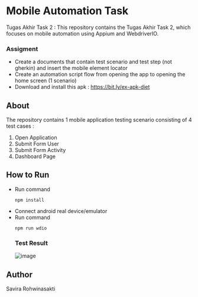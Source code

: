 # Mobile Automation Task
Tugas Akhir Task 2 : This repository contains the Tugas Akhir Task 2, which focuses on mobile automation using Appium and WebdriverIO.
### Assigment
- Create a documents that contain test scenario and test step (not gherkin) and insert the mobile element locator
- Create an automation script flow from opening the app to opening the home screen (1 scenario)
- Download and install this apk : https://bit.ly/ex-apk-diet

## About
The repository contains 1 mobile application testing scenario consisting of 4 test cases : 

  1. Open Application   
  2. Submit Form User  
  3. Submit Form Activity
  4. Dashboard Page

## How to Run
- Run command
  ```
  npm install
  ```
- Connect android real device/emulator
- Run command 
   ```
  npm run wdio
  ```
  ### Test Result
  ![image](https://github.com/savirarohwinas/MobileAutomation-task2/assets/72561896/0783cfc3-d6c2-4864-874c-989adb42a32b)

## Author 
Savira Rohwinasakti


